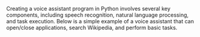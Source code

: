  Creating a voice assistant program in Python involves several key components, including speech recognition, natural language processing, and task execution. Below is a simple example of a voice assistant that can open/close applications, search Wikipedia, and perform basic tasks.
